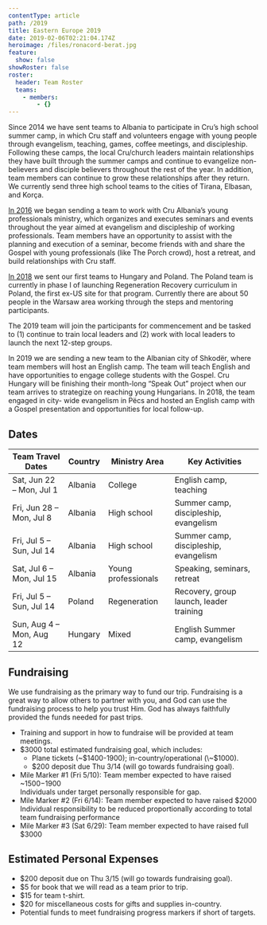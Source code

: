 ```yaml
---
contentType: article
path: /2019
title: Eastern Europe 2019
date: 2019-02-06T02:21:04.174Z
heroimage: /files/ronacord-berat.jpg
feature:
  show: false
showRoster: false
roster:
  header: Team Roster
  teams:
    - members:
        - {}
---
```

Since 2014 we have sent teams to Albania to participate in Cru’s high school summer camp, in which Cru staff and volunteers engage with young people through evangelism, teaching, games, coffee meetings, and discipleship. Following these camps, the local Cru/church leaders maintain relationships they have built through the summer camps and continue to evangelize non-believers and disciple believers throughout the rest of the year. In addition, team members can continue to grow these relationships after they return. We currently send three high school teams to the cities of Tirana, Elbasan, and Korça.

[In 2016](/2016) we began sending a team to work with Cru Albania’s young professionals ministry, which organizes and executes seminars and events throughout the year aimed at evangelism and discipleship of working professionals. Team members have an opportunity to assist with the planning and execution of a seminar, become friends with and share the Gospel with young professionals (like The Porch crowd), host a retreat, and build relationships with Cru staff.

[In 2018](/2018) we sent our first teams to Hungary and Poland. The Poland team is currently in phase I of launching Regeneration Recovery curriculum in Poland, the first ex-US site for that program. Currently there are about 50 people in the Warsaw area working through the steps and mentoring participants.

The 2019 team will join the participants for commencement and be tasked to (1) continue to train local leaders and (2) work with local leaders to launch the next 12-step groups.

In 2019 we are sending a new team to the Albanian city of Shkodër, where team members will host an English camp. The team will teach English and have opportunities to engage college students with the Gospel. Cru Hungary will be finishing their month-long “Speak Out” project when our team arrives to strategize on reaching young Hungarians.  In 2018, the team engaged in city-
wide evangelism in Pëcs and hosted an English camp with a Gospel presentation and opportunities for local follow-up.

## Dates

| Team Travel Dates        | Country | Ministry Area       | Key Activities                          |
| ------------------------ | ------- | ------------------- | --------------------------------------- |
| Sat, Jun 22 – Mon, Jul 1 | Albania | College             | English camp, teaching                  |
| Fri, Jun 28 – Mon, Jul 8 | Albania | High school         | Summer camp, discipleship, evangelism   |
| Fri, Jul 5 – Sun, Jul 14 | Albania | High school         | Summer camp, discipleship, evangelism   |
| Sat, Jul 6 – Mon, Jul 15 | Albania | Young professionals | Speaking, seminars, retreat             |
| Fri, Jul 5 – Sun, Jul 14 | Poland  | Regeneration        | Recovery, group launch, leader training |
| Sun, Aug 4 – Mon, Aug 12 | Hungary | Mixed               | English Summer camp, evangelism         |



## Fundraising

We use fundraising as the primary way to fund our trip. Fundraising is a great way to allow
others to partner with you, and God can use the fundraising process to help you trust Him. God
has always faithfully provided the funds needed for past trips.

* Training and support in how to fundraise will be provided at team meetings.
* $3000 total estimated fundraising goal, which includes:
  * Plane tickets (\~$1400-1900); in-country/operational (\~$1000).
  * $200 deposit due Thu 3/14 (will go towards fundraising goal).
* Mile Marker #1 (Fri 5/10): Team member expected to have raised ~$1500-$1900\
  Individuals under target personally responsible for gap.  
* Mile Marker #2 (Fri 6/14): Team member expected to have raised $2000\
  Individual responsibility to be reduced proportionally according to total team fundraising performance
* Mile Marker #3 (Sat 6/29): Team member expected to have raised full $3000

## Estimated Personal Expenses

* $200 deposit due on Thu 3/15 (will go towards fundraising goal).
* $5 for book that we will read as a team prior to trip.
* $15 for team t-shirt.
* $20 for miscellaneous costs for gifts and supplies in-country.
* Potential funds to meet fundraising progress markers if short of targets.
